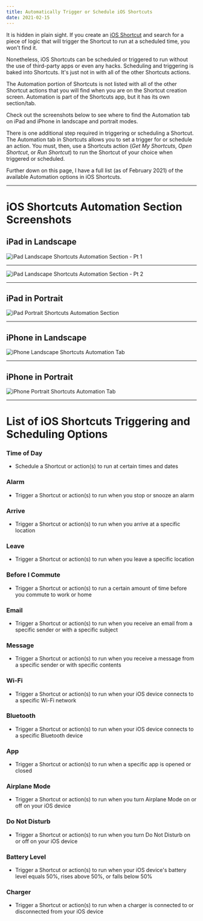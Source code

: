```yaml
---
title: Automatically Trigger or Schedule iOS Shortcuts
date: 2021-02-15
---
```


It is hidden in plain sight. If you create an [iOS Shortcut](https://support.apple.com/guide/shortcuts/welcome/ios) and search for a piece of logic that will trigger the Shortcut to run at a scheduled time, you won't find it.

Nonetheless, iOS Shortcuts can be scheduled or triggered to run without the use of third-party apps or even any hacks. Scheduling and triggering is baked into Shortcuts. It's just not in with all of the other Shortcuts actions.

The Automation portion of Shortcuts is not listed with all of the other Shortcut actions that you will find when you are on the Shortcut creation screen. Automation is part of the Shortcuts app, but it has its own section/tab.

Check out the screenshots below to see where to find the Automation tab on iPad and iPhone in landscape and portrait modes.

There is one additional step required in triggering or scheduling a Shortcut. The Automation tab in Shortcuts allows you to set a trigger for or schedule an action. You must, then, use a Shortcuts action (*Get My Shortcuts*, *Open Shortcut*, or *Run Shortcut*) to run the Shortcut of your choice when triggered or scheduled.

Further down on this page, I have a full list (as of February 2021) of the available Automation options in iOS Shortcuts.

----
# iOS Shortcuts Automation Section Screenshots
## iPad in Landscape
![iPad Landscape Shortcuts Automation Section - Pt 1](/images/iPad_Landscape_1.png)

----

![iPad Landscape Shortcuts Automation Section - Pt 2](/images/iPad_Landscape_2.png)

----

## iPad in Portrait
![iPad Portrait Shortcuts Automation Section](/images/iPad_Portrait.png)

----

## iPhone in Landscape
![iPhone Landscape Shortcuts Automation Tab](/images/iPhone_Landscape.png)

----

## iPhone in Portrait
![iPhone Portrait Shortcuts Automation Tab](/images/iPhone_Portrait.png)

----

# List of iOS Shortcuts Triggering and Scheduling Options
### Time of Day
- Schedule a Shortcut or action(s) to run at certain times and dates

### Alarm
- Trigger a Shortcut or action(s) to run when you stop or snooze an alarm

### Arrive
- Trigger a Shortcut or action(s) to run when you arrive at a specific location

### Leave
- Trigger a Shortcut or action(s) to run when you leave a specific location

### Before I Commute
- Trigger a Shortcut or action(s) to run a certain amount of time before you commute to work or home

### Email
- Trigger a Shortcut or action(s) to run when you receive an email from a specific sender or with a specific subject

### Message
- Trigger a Shortcut or action(s) to run when you receive a message from a specific sender or with specific contents

### Wi-Fi
- Trigger a Shortcut or action(s) to run when your iOS device connects to a specific Wi-Fi network

### Bluetooth
- Trigger a Shortcut or action(s) to run when your iOS device connects to a specific Bluetooth device

### App
- Trigger a Shortcut or action(s) to run when a specific app is opened or closed

### Airplane Mode
- Trigger a Shortcut or action(s) to run when you turn Airplane Mode on or off on your iOS device

### Do Not Disturb
- Trigger a Shortcut or action(s) to run when you turn Do Not Disturb on or off on your iOS device

### Battery Level
- Trigger a Shortcut or action(s) to run when your iOS device's battery level equals 50%, rises above 50%, or falls below 50%

### Charger
- Trigger a Shortcut or action(s) to run when a charger is connected to or disconnected from your iOS device
